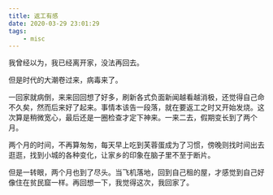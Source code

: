 ```yaml
---
title: 返工有感
date: 2020-03-29 23:01:29
tags:
	- misc
---
```

我曾经以为，我已经离开家，没法再回去。
<!--more-->
但是时代的大潮卷过来，病毒来了。

一回家就病倒，来来回回想了好多，刷新各式负面新闻越看越消极，还觉得自己命不久矣，然而后来好了起来。事情本该告一段落，就在要返工之时又开始发烧。这次算是稍微宽心，最后还是一圈检查才定下神来。一来二去，假期变长到了两个月。

两个月的时间，不再算匆匆，每天早上吃到芙蓉蛋成为了习惯，傍晚则找时间出去逛逛，找到小城的各种变化，让家乡的印象在脑子里不至于断片。

但是一转眼，两个月也到了尽头。当飞机落地，回到自己租的屋，才感觉到自己好像住在贫民窟一样。再回想一下，我觉得这次，我回家了。
